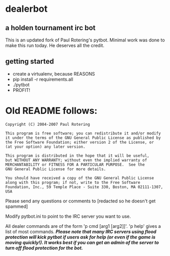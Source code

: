# dealerbot

## a holden tournament irc bot

This is an updated fork of Paul Rotering's pytbot.  Minimal work was done to
make this run today.  He deserves all the credit.

## getting started

- create a virtualenv, because REASONS
- pip install -r requirements.all
- ./pytbot
- PROFIT!



# Old README follows:





    Copyright (C) 2004-2007 Paul Rotering

    This program is free software; you can redistribute it and/or modify
    it under the terms of the GNU General Public License as published by
    the Free Software Foundation; either version 2 of the License, or
    (at your option) any later version.

    This program is distributed in the hope that it will be useful,
    but WITHOUT ANY WARRANTY; without even the implied warranty of
    MERCHANTABILITY or FITNESS FOR A PARTICULAR PURPOSE.  See the
    GNU General Public License for more details.

    You should have received a copy of the GNU General Public License
    along with this program; if not, write to the Free Software
    Foundation, Inc., 59 Temple Place - Suite 330, Boston, MA 02111-1307, USA

Please send any questions or comments to [redacted so he doesn't get spammed]

Modify pytbot.ini to point to the  IRC server you want to use.

All dealer commands are of the form 'p cmd [arg1 [arg2]]'.  'p help'
gives a list of most commands.  ***Please note that many IRC servers
using flood protection will kick pytbot if users ask for help (or even
if the game is moving quickly!).  It works best if you can get an
admin of the server to turn off flood protection for the bot.***
